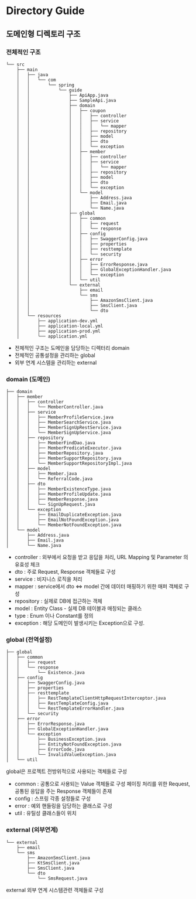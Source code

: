 # Directory Guide 

## 도메인형 디렉토리 구조

### 전체적인 구조

```
└── src
    ├── main
    │   ├── java
    │   │   └── com
    │   │       └── spring
    │   │           └── guide
    │   │               ├── ApiApp.java
    │   │               ├── SampleApi.java
    │   │               ├── domain
    │   │               │   ├── coupon
    │   │               │   │   ├── controller
    │   │               │   │   ├── service
    │   │               │   │   │   └── mapper
    │   │               │   │   ├── repository
    │   │               │   │   ├── model
    │   │               │   │   ├── dto
    │   │               │   │   └── exception
    │   │               │   ├── member
    │   │               │   │   ├── controller
    │   │               │   │   ├── service
    │   │               │   │   │   └── mapper
    │   │               │   │   ├── repository
    │   │               │   │   ├── model
    │   │               │   │   ├── dto
    │   │               │   │   └── exception
    │   │               │   └── model
    │   │               │       ├── Address.java
    │   │               │       ├── Email.java
    │   │               │       └── Name.java
    │   │               ├── global
    │   │               │   ├── common
    │   │               │   │   ├── request
    │   │               │   │   └── response
    │   │               │   ├── config
    │   │               │   │   ├── SwaggerConfig.java
    │   │               │   │   ├── properties
    │   │               │   │   ├── resttemplate
    │   │               │   │   └── security
    │   │               │   ├── error
    │   │               │   │   ├── ErrorResponse.java
    │   │               │   │   ├── GlobalExceptionHandler.java
    │   │               │   │   └── exception
    │   │               │   └── util
    │   │               └── external
    │   │                   ├── email
    │   │                   └── sms
    │   │                       ├── AmazonSmsClient.java
    │   │                       ├── SmsClient.java
    │   │                       └── dto
    │   └── resources
    │       ├── application-dev.yml
    │       ├── application-local.yml
    │       ├── application-prod.yml
    │       └── application.yml

```


* 전체적인 구조는 도메인을 담당하는 디렉터리 domain
* 전체적인 공통설정을 관리하는 global
* 외부 연계 시스템을 관리하는 external

### domain (도메인)

```
├── domain
│   ├── member
│   │   ├── controller
│   │   │   └── MemberController.java
│   │   ├── service
│   │   │   ├── MemberProfileService.java
│   │   │   ├── MemberSearchService.java
│   │   │   ├── MemberSignUpRestService.java
│   │   │   └── MemberSignUpService.java
│   │   ├── repository
│   │   │   ├── MemberFindDao.java
│   │   │   ├── MemberPredicateExecutor.java
│   │   │   ├── MemberRepository.java
│   │   │   ├── MemberSupportRepository.java
│   │   │   └── MemberSupportRepositoryImpl.java
│   │   ├── model
│   │   │   ├── Member.java
│   │   │   └── ReferralCode.java
│   │   ├── dto
│   │   │   ├── MemberExistenceType.java
│   │   │   ├── MemberProfileUpdate.java
│   │   │   ├── MemberResponse.java
│   │   │   └── SignUpRequest.java
│   │   └── exception
│   │       ├── EmailDuplicateException.java
│   │       ├── EmailNotFoundException.java
│   │       └── MemberNotFoundException.java
│   └── model
│       ├── Address.java
│       ├── Email.java
│       └── Name.java

```

* controller : 외부에서 요청을 받고 응답을 처리, URL Mapping 및 Parameter 의 유효성 체크
* dto : 주로 Request, Response 객체들로 구성
* service : 비지니스 로직을 처리
* mapper : service에서 dto <=> model 간에 데이터 매핑하기 위한 매퍼 객체로 구성
* repository : 실제로 DB에 접근하는 객체
* model : Entity Class - 실제 DB 테이블과 매칭되는 클래스
* type : Enum 이나 Constant를 정의
* exception : 해당 도메인이 발생시키는 Exception으로 구성.


### global (전역설정)

```
├── global
│   ├── common
│   │   ├── request
│   │   └── response
│   │       └── Existence.java
│   ├── config
│   │   ├── SwaggerConfig.java
│   │   ├── properties
│   │   ├── resttemplate
│   │   │   ├── RestTemplateClientHttpRequestInterceptor.java
│   │   │   ├── RestTemplateConfig.java
│   │   │   └── RestTemplateErrorHandler.java
│   │   └── security
│   ├── error
│   │   ├── ErrorResponse.java
│   │   ├── GlobalExceptionHandler.java
│   │   └── exception
│   │       ├── BusinessException.java
│   │       ├── EntityNotFoundException.java
│   │       ├── ErrorCode.java
│   │       └── InvalidValueException.java
│   └── util
```

global은 프로젝트 전방위적으로 사용되는 객체들로 구성

* common : 공통으로 사용되는 Value 객체들로 구성 페이징 처리를 위한 Request, 공통된 응답을 주는 Response 객체들이 존재
* config : 스프링 각종 설정들로 구성
* error : 예외 핸들링을 담당하는 클래스로 구성
* util : 유틸성 클래스들이 위치


### external (외부연계)

```
└── external
    ├── email
    └── sms
        ├── AmazonSmsClient.java
        ├── KtSmsClient.java
        ├── SmsClient.java
        └── dto
            └── SmsRequest.java
```
external 외부 연계 시스템관련 객체들로 구성
